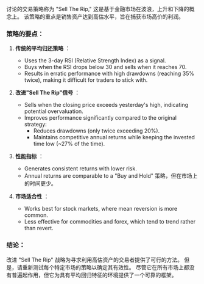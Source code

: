 讨论的交易策略称为 "Sell The Rip," 这是基于金融市场在波浪，上升和下降的概念上。 该策略的重点是销售资产达到高估水平，旨在捕获市场高价的利润。

### 策略的要点：
1. **传统的平均归还策略** ：
   - Uses the 3-day RSI (Relative Strength Index) as a signal.
   - Buys when the RSI drops below 30 and sells when it reaches 70.
   - Results in erratic performance with high drawdowns (reaching 35% twice), making it difficult for traders to stick with.

2. **改进"Sell The Rip"信号** ：
   - Sells when the closing price exceeds yesterday's high, indicating potential overvaluation.
   - Improves performance significantly compared to the original strategy:
     - Reduces drawdowns (only twice exceeding 20%).
     - Maintains competitive annual returns while keeping the invested time low (~27% of the time).

3. **性能指标** ：
   - Generates consistent returns with lower risk.
   - Annual returns are comparable to a "Buy and Hold" 策略，但在市场上的时间更少。

4. **市场适合性** ：
   - Works best for stock markets, where mean reversion is more common.
   - Less effective for commodities and forex, which tend to trend rather than revert.

### 结论：
改进 "Sell The Rip" 战略为寻求利用高估资产的交易者提供了可行的方法。 但是，请重新测试每个特定市场的策略以确定其有效性。 尽管它在所有市场上都没有普遍起作用，但它为具有平均回归特征的环境提供了一个可靠的框架。